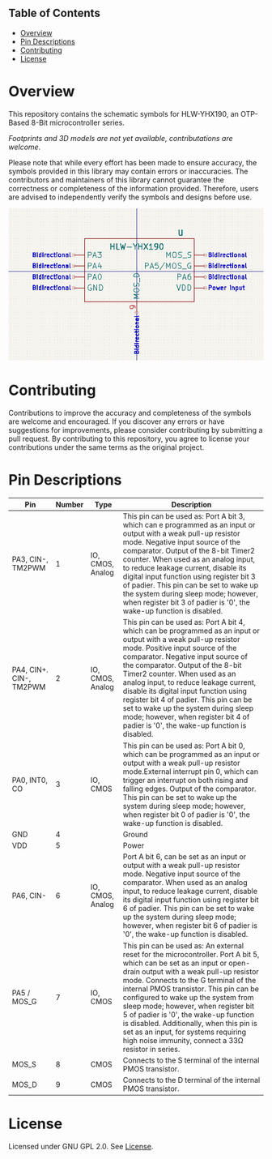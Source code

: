 ﻿
## Table of Contents

- [Overview](#overview)
- [Pin Descriptions](#pin-descriptions)
- [Contributing](#contributing)
- [License](#license)

# Overview

This repository contains the schematic symbols for HLW-YHX190, an OTP-Based 8-Bit microcontroller series.

_Footprints and 3D models are not yet available, contributations are welcome._

Please note that while every effort has been made to ensure accuracy, the symbols provided in this library may contain errors or inaccuracies. The contributors and maintainers of this library cannot guarantee the correctness or completeness of the information provided. Therefore, users are advised to independently verify the symbols and designs before use.

![HLW-YHX190 Schematic Symbol](docs/img/symbol.png)

# Contributing

Contributions to improve the accuracy and completeness of the symbols are welcome and encouraged. If you discover any errors or have suggestions for improvements, please consider contributing by submitting a pull request. By contributing to this repository, you agree to license your contributions under the same terms as the original project.

# Pin Descriptions

| Pin        | Number  | Type | Description                                         |
|------------|---------|------|-----------------------------------------------------|
| PA3, CIN-, TM2PWM | 1 | IO, CMOS, Analog | This pin can be used as: Port A bit 3, which can e programmed as an input or output with a weak pull-up resistor mode. Negative input source of the comparator. Output of the 8-bit Timer2 counter. When used as an analog input, to reduce leakage current, disable its digital input function using register bit 3 of padier. This pin can be set to wake up the system during sleep mode; however, when register bit 3 of padier is '0', the wake-up function is disabled.|
| PA4, CIN+. CIN-, TM2PWM | 2 | IO, CMOS, Analog | This pin can be used as: Port A bit 4, which can be programmed as an input or output with a weak pull-up resistor mode. Positive input source of the comparator. Negative input source of the comparator. Output of the 8-bit Timer2 counter. When used as an analog input, to reduce leakage current, disable its digital input function using register bit 4 of padier. This pin can be set to wake up the system during sleep mode; however, when register bit 4 of padier is '0', the wake-up function is disabled. |
| PA0, INT0, CO | 3| IO, CMOS | This pin can be used as: Port A bit 0, which can be programmed as an input or output with a weak pull-up resistor mode.External interrupt pin 0, which can trigger an interrupt on both rising and falling edges. Output of the comparator. This pin can be set to wake up the system during sleep mode; however, when register bit 0 of padier is '0', the wake-up function is disabled. |
| GND | 4 | | Ground |
| VDD | 5 | | Power |
| PA6, CIN- | 6 | IO, CMOS, Analog | Port A bit 6, can be set as an input or output with a weak pull-up resistor mode. Negative input source of the comparator. When used as an analog input, to reduce leakage current, disable its digital input function using register bit 6 of padier. This pin can be set to wake up the system during sleep mode; however, when register bit 6 of padier is '0', the wake-up function is disabled. |
| PA5 / MOS_G | 7 | IO, CMOS | This pin can be used as: An external reset for the microcontroller. Port A bit 5, which can be set as an input or open-drain output with a weak pull-up resistor mode. Connects to the G terminal of the internal PMOS transistor. This pin can be configured to wake up the system from sleep mode; however, when register bit 5 of padier is '0', the wake-up function is disabled. Additionally, when this pin is set as an input, for systems requiring high noise immunity, connect a 33Ω resistor in series. |
| MOS_S | 8 | CMOS | Connects to the S terminal of the internal PMOS transistor. |
| MOS_D | 9 | CMOS | Connects to the D terminal of the internal PMOS transistor. |

# License

Licensed under GNU GPL 2.0. See [License](LICENSE.md).
